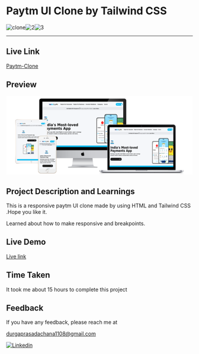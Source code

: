 # Paytm UI Clone by Tailwind CSS

![clone](https://img.shields.io/badge/Clone-Project-red)![2](https://img.shields.io/badge/Technologies-HTML%2FCSS%2FTailwind-blue)![3](https://img.shields.io/badge/Multi%20Device-Responsive-green)


---

## Live Link
[Paytm-Clone](https://paytm-ui-clone-dp.netlify.app/)

## Preview
![Paytm](./Images/Paytm%20view.png)


## Project Description and Learnings
 This is a responsive paytm UI clone made by using HTML and  Tailwind CSS .Hope you like it. 


 Learned about how to make  responsive and breakpoints.


 ## Live Demo
 [Live link](https://paytm-ui-clone-dp.netlify.app/)


 ## Time Taken
 It took me about 15 hours to complete this project


 ## Feedback
If you have any feedback, please reach me at


[durgaprasadachana1108@gmail.com](mailto:durgaprasadachana1108@gmail.com)

<a href='https://www.linkedin.com/in/dp1108/' target="_blank"><img alt='Linkedin' src='https://img.shields.io/badge/Linkedin-100000?style=flat&logo=Linkedin&logoColor=white&labelColor=111FDD&color=1A1ADD'/></a>